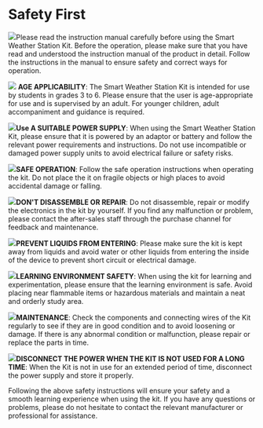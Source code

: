 ﻿---
sidebar_position: 2
sidebar_label: 安全第一
---

# Safety First

![](https://wiki-media-ef.oss-cn-hongkong.aliyuncs.com/i18n/en/docusaurus-plugin-content-docs/current/microbit/interesting-case/microbit-smart-climate-kit/images/smart-weather-station-kit-reading-tips-02.png)Please read the instruction manual carefully before using the Smart Weather Station Kit. Before the operation, please make sure that you have read and understood the instruction manual of the product in detail. Follow the instructions in the manual to ensure safety and correct ways for operation.

![](https://wiki-media-ef.oss-cn-hongkong.aliyuncs.com/i18n/en/docusaurus-plugin-content-docs/current/microbit/interesting-case/microbit-smart-climate-kit/images/smart-weather-station-kit-reading-tips-01.png) **AGE APPLICABILITY**: The Smart Weather Station Kit is intended for use by students in grades 3 to 6. Please ensure that the user is age-appropriate for use and is supervised by an adult. For younger children, adult accompaniment and guidance is required.

![](https://wiki-media-ef.oss-cn-hongkong.aliyuncs.com/i18n/en/docusaurus-plugin-content-docs/current/microbit/interesting-case/microbit-smart-climate-kit/images/smart-weather-station-kit-reading-tips-01.png)**Use A SUITABLE POWER SUPPLY**: When using the  Smart Weather Station Kit, please ensure that it is powered by an adaptor or battery and follow the relevant power requirements and instructions. Do not use incompatible or damaged power supply units to avoid electrical failure or safety risks.

![](https://wiki-media-ef.oss-cn-hongkong.aliyuncs.com/i18n/en/docusaurus-plugin-content-docs/current/microbit/interesting-case/microbit-smart-climate-kit/images/smart-weather-station-kit-reading-tips-01.png)**SAFE OPERATION**: Follow the safe operation instructions when operating the kit. Do not place the it on fragile objects or high places to avoid accidental damage or falling.

![](https://wiki-media-ef.oss-cn-hongkong.aliyuncs.com/i18n/en/docusaurus-plugin-content-docs/current/microbit/interesting-case/microbit-smart-climate-kit/images/smart-weather-station-kit-reading-tips-01.png)**DON'T DISASSEMBLE OR REPAIR**: Do not disassemble, repair or modify the electronics in the kit by yourself. If you find any malfunction or problem, please contact the after-sales staff through the purchase channel for feedback and maintenance.

![](https://wiki-media-ef.oss-cn-hongkong.aliyuncs.com/i18n/en/docusaurus-plugin-content-docs/current/microbit/interesting-case/microbit-smart-climate-kit/images/smart-weather-station-kit-reading-tips-02.png)**PREVENT LIQUIDS FROM ENTERING**: Please make sure the kit is kept away from liquids and avoid water or other liquids from entering the inside of the device to prevent short circuit or electrical damage.

![](https://wiki-media-ef.oss-cn-hongkong.aliyuncs.com/i18n/en/docusaurus-plugin-content-docs/current/microbit/interesting-case/microbit-smart-climate-kit/images/smart-weather-station-kit-reading-tips-02.png)**LEARNING ENVIRONMENT SAFETY**: When using the kit for learning and experimentation, please ensure that the learning environment is safe. Avoid placing near flammable items or hazardous materials and maintain a neat and orderly study area.

![](https://wiki-media-ef.oss-cn-hongkong.aliyuncs.com/i18n/en/docusaurus-plugin-content-docs/current/microbit/interesting-case/microbit-smart-climate-kit/images/smart-weather-station-kit-reading-tips-02.png)**MAINTENANCE**: Check the components and connecting wires of the Kit regularly to see if they are in good condition and to avoid loosening or damage. If there is any abnormal condition or malfunction, please repair or replace the parts in time.

![](https://wiki-media-ef.oss-cn-hongkong.aliyuncs.com/i18n/en/docusaurus-plugin-content-docs/current/microbit/interesting-case/microbit-smart-climate-kit/images/smart-weather-station-kit-reading-tips-02.png)**DISCONNECT THE POWER WHEN THE KIT IS NOT USED FOR A LONG TIME**: When the Kit is not in use for an extended period of time, disconnect the power supply and store it properly.

Following the above safety instructions will ensure your safety and a smooth learning experience when using the kit. If you have any questions or problems, please do not hesitate to contact the relevant manufacturer or professional for assistance.
